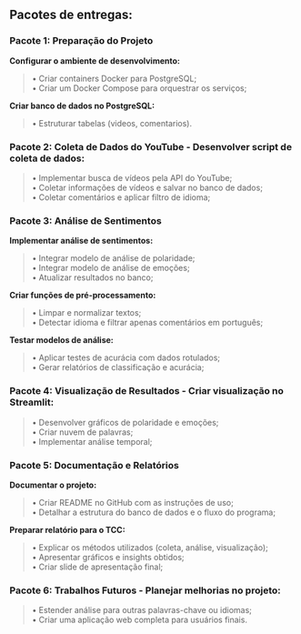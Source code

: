## Pacotes de entregas:

### Pacote 1: Preparação do Projeto

**Configurar o ambiente de desenvolvimento:**  

> • Criar containers Docker para PostgreSQL;    
> • Criar um Docker Compose para orquestrar os serviços;  

**Criar banco de dados no PostgreSQL:**       

> • Estruturar tabelas (videos, comentarios).  

### Pacote 2: Coleta de Dados do YouTube - Desenvolver script de coleta de dados:

> • Implementar busca de vídeos pela API do YouTube;  
> • Coletar informações de vídeos e salvar no banco de dados;  
> • Coletar comentários e aplicar filtro de idioma;   

### Pacote 3: Análise de Sentimentos    

**Implementar análise de sentimentos:**     

> • Integrar modelo de análise de polaridade;  
> • Integrar modelo de análise de emoções;  
> • Atualizar resultados no banco;  

**Criar funções de pré-processamento:**    

> • Limpar e normalizar textos;  
> • Detectar idioma e filtrar apenas comentários em português;  

**Testar modelos de análise:**      

> • Aplicar testes de acurácia com dados rotulados;  
> • Gerar relatórios de classificação e acurácia;  

### Pacote 4: Visualização de Resultados - Criar visualização no Streamlit:   

> • Desenvolver gráficos de polaridade e emoções;  
> • Criar nuvem de palavras;  
> • Implementar análise temporal;  

### Pacote 5: Documentação e Relatórios       
 
**Documentar o projeto:**      

> • Criar README no GitHub com as instruções de uso;    
> • Detalhar a estrutura do banco de dados e o fluxo do programa;     

**Preparar relatório para o TCC:**      

> • Explicar os métodos utilizados (coleta, análise, visualização);  
> • Apresentar gráficos e insights obtidos;  
> • Criar slide de apresentação final;  
 
### Pacote 6: Trabalhos Futuros - Planejar melhorias no projeto:     

> • Estender análise para outras palavras-chave ou idiomas;  
> • Criar uma aplicação web completa para usuários finais.  


